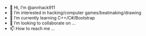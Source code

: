 - 👋 Hi, I’m @annhack911
- 👀 I’m interested in hacking/computer games/beatmaking/drawing
- 🌱 I’m currently learning C++/C#/Bootstrap
- 💞️ I’m looking to collaborate on ...
- 📫 How to reach me ...

<!---
annhack911/annhack911 is a ✨ special ✨ repository because its `README.md` (this file) appears on your GitHub profile.
You can click the Preview link to take a look at your changes.
--->
